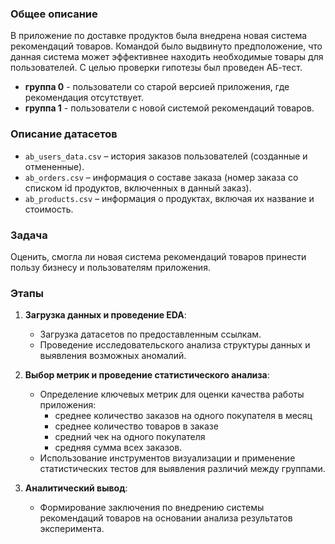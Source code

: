 ### Общее описание
В приложение по доставке продуктов была внедрена новая система рекомендаций товаров. Командой было выдвинуто предположение, что данная система может эффективнее находить необходимые товары для пользователей.
С целью проверки гипотезы был проведен АБ-тест.

 - **группа 0** - пользователи со старой версией приложения, где рекомендация отсутствует.
 - **группа 1** -  пользователи с новой системой рекомендаций товаров.
 
 ### Описание датасетов
- `ab_users_data.csv` – история заказов пользователей (созданные и отмененные).
- `ab_orders.csv` – информация о составе заказа (номер заказа со списком id продуктов, включенных в данный заказ).
- `ab_products.csv` – информация о продуктах, включая их название и стоимость.

### Задача
Оценить, смогла ли новая система рекомендаций товаров принести пользу бизнесу и пользователям приложения. 

### Этапы
1. **Загрузка данных и проведение EDA**: 
   - Загрузка датасетов по предоставленным ссылкам.
   - Проведение исследовательского анализа структуры данных и выявления возможных аномалий.
   
2. **Выбор метрик и проведение статистического анализа**:
   - Определение ключевых метрик для оценки качества работы приложения:
      -  среднее количество заказов на одного покупателя в месяц
      -  среднее количество товаров в заказе
      -  средний чек на одного покупателя
      -  средняя сумма всех заказов.
   - Использование инструментов визуализации и применение статистических тестов для выявления различий между группами.

3. **Аналитический вывод**:
   - Формирование заключения по внедрению системы рекомендаций товаров на основании анализа результатов эксперимента.
